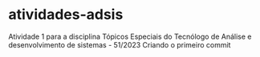 # atividades-adsis
Atividade 1 para a disciplina Tópicos Especiais do Tecnólogo de Análise e desenvolvimento de sistemas - 51/2023
Criando o primeiro commit
